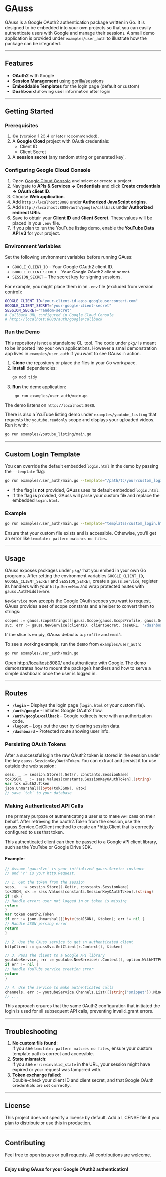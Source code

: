 # GAuss

GAuss is a Google OAuth2 authentication package written in Go. It is designed to be embedded into your own projects so
that you can easily authenticate users with Google and manage their sessions. A small demo application is provided under
`examples/user_auth` to illustrate how the package can be integrated.

---

## Features

- **OAuth2** with Google
- **Session Management** using [gorilla/sessions](https://github.com/gorilla/sessions)
- **Embeddable Templates** for the login page (default or custom)
- **Dashboard** showing user information after login

---

## Getting Started

### Prerequisites

1. **Go** (version 1.23.4 or later recommended).
2. A **Google Cloud** project with OAuth credentials:
    - Client ID
    - Client Secret
3. A **session secret** (any random string or generated key).

### Configuring Google Cloud Console

1. Open [Google Cloud Console](https://console.cloud.google.com/) and select or create a project.
2. Navigate to **APIs & Services → Credentials** and click **Create credentials → OAuth client ID**.
3. Choose **Web application**.
4. Add `http://localhost:8080` under **Authorized JavaScript origins**.
5. Add `http://localhost:8080/auth/google/callback` under **Authorized redirect URIs**.
6. Save to obtain your **Client ID** and **Client Secret**. These values will be placed in your `.env` file.
7. If you plan to run the YouTube listing demo, enable the **YouTube Data API v3** for your project.

### Environment Variables

Set the following environment variables before running GAuss:

- `GOOGLE_CLIENT_ID` – Your Google OAuth2 client ID.
- `GOOGLE_CLIENT_SECRET` – Your Google OAuth2 client secret.
- `SESSION_SECRET` – The secret key for signing sessions.

For example, you might place them in an `.env` file (excluded from version control):

```bash
GOOGLE_CLIENT_ID="your-client-id.apps.googleusercontent.com"
GOOGLE_CLIENT_SECRET="your-google-client-secret"
SESSION_SECRET="random-secret"
# Callback URL configured in Google Cloud Console
# http://localhost:8080/auth/google/callback
```

### Run the Demo

This repository is not a standalone CLI tool. The code under `pkg/` is meant to
be imported into your own applications. However a small demonstration app lives
in `examples/user_auth` if you want to see GAuss in action.

1. **Clone** the repository or place the files in your Go workspace.
2. **Install** dependencies:
   ```bash
   go mod tidy
   ```
3. **Run** the demo application:
   ```bash
    go run examples/user_auth/main.go
   ```

The demo listens on `http://localhost:8080`.

There is also a YouTube listing demo under `examples/youtube_listing` that
requests the `youtube.readonly` scope and displays your uploaded videos.
Run it with:
```bash
go run examples/youtube_listing/main.go
```

---

## Custom Login Template

You can override the default embedded `login.html` in the demo by passing the
`--template` flag:

```bash
go run examples/user_auth/main.go --template="/path/to/your/custom_login.html"
```

- If the flag is **not** provided, GAuss uses its default embedded `login.html`.
- If the flag **is** provided, GAuss will parse your custom file and replace the embedded `login.html`.

### Example

```bash
go run examples/user_auth/main.go --template="templates/custom_login.html"
```

Ensure that your custom file exists and is accessible. Otherwise, you’ll get an error like
`template: pattern matches no files`.

---

## Usage

GAuss exposes packages under `pkg/` that you embed in your own Go programs. After setting the environment variables
`GOOGLE_CLIENT_ID`, `GOOGLE_CLIENT_SECRET` and `SESSION_SECRET`, create a `gauss.Service`, register its handlers with
your `http.ServeMux` and wrap protected routes with `gauss.AuthMiddleware`.

`NewService` now accepts the Google OAuth scopes you want to request. GAuss provides a set of scope constants and a
helper to convert them to strings:

```go
scopes := gauss.ScopeStrings([]gauss.Scope{gauss.ScopeProfile, gauss.ScopeEmail, gauss.ScopeYouTubeReadonly})
svc, err := gauss.NewService(clientID, clientSecret, baseURL, "/dashboard", scopes, "")
```

If the slice is empty, GAuss defaults to `profile` and `email`.

To see a working example, run the demo from `examples/user_auth`:

```bash
go run examples/user_auth/main.go
```

Open [http://localhost:8080/](http://localhost:8080/) and authenticate with Google. The demo demonstrates how to mount
the package’s handlers and how to serve a simple dashboard once the user is logged in.

---

## Routes

- **`/login`** – Displays the login page (`login.html` or your custom file).
- **`/auth/google`** – Initiates Google OAuth2 flow.
- **`/auth/google/callback`** – Google redirects here with an authorization code.
- **`/logout`** – Logs out the user by clearing session data.
- **`/dashboard`** – Protected route showing user info.

### Persisting OAuth Tokens

After a successful login the raw OAuth2 token is stored in the session under the key `gauss.SessionKeyOAuthToken`. You
can extract and persist it for use outside the web session:

```go
sess, _ := session.Store().Get(r, constants.SessionName)
tokJSON, _ := sess.Values[constants.SessionKeyOAuthToken].(string)
var tok oauth2.Token
json.Unmarshal([]byte(tokJSON), &tok)
// save `tok` to your database
```

### Making Authenticated API Calls

The primary purpose of authenticating a user is to make API calls on their behalf. After retrieving the oauth2.Token
from the session, use the gauss.Service.GetClient method to create an *http.Client that is correctly configured to use
that token.

This authenticated client can then be passed to a Google API client library, such as the YouTube or Google Drive SDK.

#### Example:

```go
// Assume 'gaussSvc' is your initialized gauss.Service instance
// and 'r' is your http.Request.

// 1. Get the token from the session
sess, _ := session.Store().Get(r, constants.SessionName)
tokJSON, ok := sess.Values[constants.SessionKeyOAuthToken].(string)
if !ok {
// Handle error: user not logged in or token is missing
return
}
var token oauth2.Token
if err := json.Unmarshal([]byte(tokJSON), &token); err != nil {
// Handle JSON parsing error
return
}

// 2. Use the GAuss service to get an authenticated client
httpClient := gaussSvc.GetClient(r.Context(), &token)

// 3. Pass the client to a Google API library
youtubeService, err := youtube.NewService(r.Context(), option.WithHTTPClient(httpClient))
if err != nil {
// Handle YouTube service creation error
return
}

// 4. Use the service to make authenticated calls
channels, err := youtubeService.Channels.List([]string{"snippet"}).Mine(true).Do()
// ...
```

This approach ensures that the same OAuth2 configuration that initiated the login is used for all subsequent API calls,
preventing invalid_grant errors.

---

## Troubleshooting

1. **No custom file found**:  
   If you see `template: pattern matches no files`, ensure your custom template path is correct and accessible.
2. **State mismatch**:  
   If you see `error=invalid_state` in the URL, your session might have expired or your request was tampered with.
3. **Token exchange failed**:  
   Double-check your client ID and client secret, and that Google OAuth credentials are set correctly.

---

## License

This project does not specify a license by default. Add a LICENSE file if you plan to distribute or use this in
production.

---

## Contributing

Feel free to open issues or pull requests. All contributions are welcome.

---

**Enjoy using GAuss for your Google OAuth2 authentication!**
